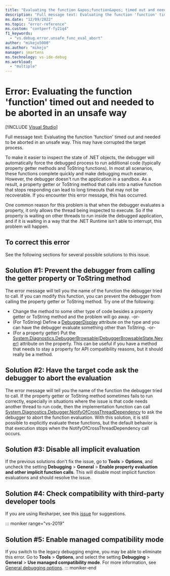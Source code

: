 ```yaml
---
title: "Evaluating the function &apos;function&apos; timed out and needed to be aborted in an unsafe way | Microsoft Docs"
description: "Full message text: Evaluating the function 'function' timed out and needed to be aborted in an unsafe way."
ms.date: "12/09/2022"
ms.topic: "error-reference"
ms.custom: "contperf-fy21q4"
f1_keywords:
  - "vs.debug.error.unsafe_func_eval_abort"
author: "mikejo5000"
ms.author: "mikejo"
manager: jmartens
ms.technology: vs-ide-debug
ms.workload:
  - "multiple"
---
```

# Error: Evaluating the function &#39;function&#39; timed out and needed to be aborted in an unsafe way

 [!INCLUDE [Visual Studio](~/includes/applies-to-version/vs-windows-only.md)]

Full message text: Evaluating the function 'function' timed out and needed to be aborted in an unsafe way. This may have corrupted the target process.

To make it easier to inspect the state of .NET objects, the debugger will automatically force the debugged process to run additional code (typically property getter methods and ToString functions). In most all scenarios, these functions complete quickly and make debugging much easier. However, the debugger doesn't run the application in a sandbox. As a result, a property getter or ToString method that calls into a native function that stops responding can lead to long timeouts that may not be recoverable. If you encounter this error message, this has occurred.

One common reason for this problem is that when the debugger evaluates a property, it only allows the thread being inspected to execute. So if the property is waiting on other threads to run inside the debugged application, and if it is waiting in a way that the .NET Runtime isn't able to interrupt, this problem will happen.

## To correct this error

See the following sections for several possible solutions to this issue.

## Solution #1: Prevent the debugger from calling the getter property or ToString method

The error message will tell you the name of the function the debugger tried to call. If you can modify this function, you can prevent the debugger from calling the property getter or ToString method. Try one of the following:

* Change the method to some other type of code besides a property getter or ToString method and the problem will go away.
  -or-
* (For ToString) Define a [DebuggerDisplay](../debugger/using-the-debuggerdisplay-attribute.md) attribute on the type and you can have the debugger evaluate something other than ToString.
  -or-
* (For a property getter) Put the [System.Diagnostics.DebuggerBrowsable(DebuggerBrowsableState.Never)](/dotnet/api/system.diagnostics.debuggerbrowsableattribute) attribute on the property. This can be useful if you have a method that needs to stay a property for API compatibility reasons, but it should really be a method.

## Solution #2: Have the target code ask the debugger to abort the evaluation

The error message will tell you the name of the function the debugger tried to call. If the property getter or ToString method sometimes fails to run correctly, especially in situations where the issue is that code needs another thread to run code, then the implementation function can call [System.Diagnostics.Debugger.NotifyOfCrossThreadDependency](/dotnet/api/system.diagnostics.debugger.notifyofcrossthreaddependency) to ask the debugger to abort the function evaluation. With this solution, it is still possible to explicitly evaluate these functions, but the default behavior is that execution stops when the NotifyOfCrossThreadDependency call occurs.

## Solution #3: Disable all implicit evaluation

If the previous solutions don't fix the issue, go to **Tools** > **Options**, and uncheck the setting **Debugging** > **General** > **Enable property evaluation and other implicit function calls**. This will disable most implicit function evaluations and should resolve the issue.

## Solution #4: Check compatibility with third-party developer tools

If you are using Resharper, see this [issue](https://youtrack.jetbrains.com/issue/RSRP-476824) for suggestions.

::: moniker range="vs-2019"

## Solution #5: Enable managed compatibility mode

If you switch to the legacy debugging engine, you may be able to eliminate this error. Go to **Tools** > **Options**, and select the setting **Debugging** > **General** > **Use managed compatibility mode**. For more information, see [General debugging options](../debugger/general-debugging-options-dialog-box.md).
::: moniker-end
